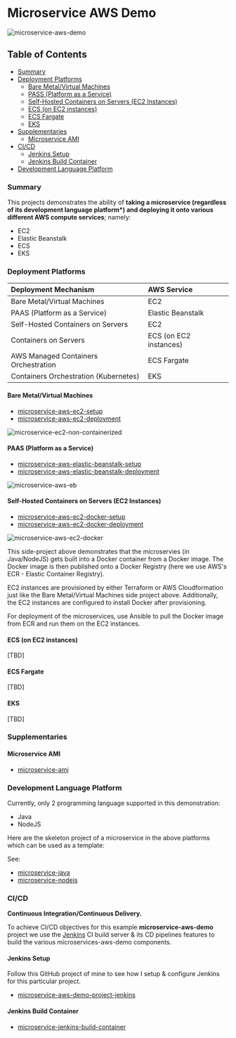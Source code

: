 # Microservice AWS Demo

![microservice-aws-demo](https://images-for-github-colinbut.s3.eu-west-2.amazonaws.com/microservice-aws-demo/microservice-aws-demo.png)

## Table of Contents

* [Summary](#summary)
* [Deployment Platforms](#deployment-platforms)
  * [Bare Metal/Virtual Machines](#bare-metal-vms)
  * [PASS (Platform as a Service)](#platform-as-a-service)
  * [Self-Hosted Containers on Servers (EC2 Instances)](#self-hosted-containers)
  * [ECS (on EC2 instances)](#ecs)
  * [ECS Fargate](#ecs-fargate)
  * [EKS](#eks)
* [Supplementaries](#supplementaries)
  * [Microservice AMI](#microservice-ami)
* [CI/CD](#ci-cd)
  * [Jenkins Setup](#setup-jenkins)
  * [Jenkins Build Container](#microservice-jenkins-build-container)
* [Development Language Platform](#development-language-platform)


### <a name="summary"></a>Summary
This projects demonstrates the ability of __taking a microservice (regardless of its development language platform*) and deploying it onto various different AWS compute services__; namely: 

- EC2
- Elastic Beanstalk
- ECS
- EKS

### <a name="deployment-platforms"></a>Deployment Platforms

| Deployment Mechanism                    | AWS Service           |
| :-------------------------------------- | :-------------------- |
| Bare Metal/Virtual Machines             | EC2                   |  
| PAAS (Platform as a Service)            | Elastic Beanstalk     |
| Self-Hosted Containers on Servers       | EC2                   |
| Containers on Servers                   | ECS (on EC2 instances)|
| AWS Managed Containers Orchestration    | ECS Fargate           |
| Containers Orchestration (Kubernetes)   | EKS                   |

#### <a name="bare-metal-vms"></a>Bare Metal/Virtual Machines
- [microservice-aws-ec2-setup](https://github.com/colinbut/microservice-aws-ec2-setup.git)  
- [microservice-aws-ec2-deployment](https://github.com/colinbut/microservice-aws-ec2-deployment.git)

![microservice-ec2-non-containerized](https://images-for-github-colinbut.s3.eu-west-2.amazonaws.com/microservice-aws-demo/microservice-aws-ec2-non-containerized.png)


#### <a name="platform-as-a-service"></a>PAAS (Platform as a Service)
- [microservice-aws-elastic-beanstalk-setup](https://github.com/colinbut/microservice-aws-elasticbeanstalk-setup.git)  
- [microservice-aws-elastic-beanstalk-deployment](https://github.com/colinbut/microservice-aws-elasticbeanstalk-deployment.git)

![microservice-aws-eb](https://images-for-github-colinbut.s3.eu-west-2.amazonaws.com/microservice-aws-demo/microservice-aws-eb.png)

#### <a name="self-hosted-containers"></a>Self-Hosted Containers on Servers (EC2 Instances)

- [microservice-aws-ec2-docker-setup](https://github.com/colinbut/microservice-aws-ec2-docker-setup.git)
- [microservice-aws-ec2-docker-deployment](https://github.com/colinbut/microservice-aws-ec2-docker-deployment.git)

![microservice-aws-ec2-docker](https://images-for-github-colinbut.s3.eu-west-2.amazonaws.com/microservice-aws-demo/microservice-aws-ec2-docker.png)

This side-project above demonstrates that the microservies (in Java/NodeJS) gets built into a Docker container from a Docker image. The Docker image is then published onto a Docker Registry (here we use AWS's ECR - Elastic Container Registry). 

EC2 instances are provisioned by either Terraform or AWS Cloudformation just like the Bare Metal/Virtual Machines side project above. Additionally, the EC2 instances are configured to install Docker after provisioning.

For deployment of the microservices, use Ansible to pull the Docker image from ECR and run them on the EC2 instances.

#### <a name="ecs"></a>ECS (on EC2 instances)

[TBD]

#### <a name="ecs-fargate"></a>ECS Fargate

[TBD]

#### <a name="eks"></a>EKS

[TBD]

### <a name="supplementaries"></a>Supplementaries

#### <a name="microservice-ami"></a>Microservice AMI

+ [microservice-ami](https://github.com/colinbut/microservice-ami)

### <a name="development-language-platform"></a>Development Language Platform

Currently, only 2 programming language supported in this demonstration:

+ Java
+ NodeJS

Here are the skeleton project of a microservice in the above platforms which can be used as a template:

See:
+ [microservice-java](https://github.com/colinbut/microservice-java.git)
+ [microservice-nodejs](https://github.com/colinbut/microservice-nodejs.git)


### <a name="ci-cd"></a>CI/CD 

__Continuous Integration/Continuous Delivery.__

To achieve CI/CD objectives for this example __microservice-aws-demo__ project we use the [Jenkins](https://jenkins.io/) CI build server & its CD pipelines features to build the various microservices-aws-demo components.

#### <a name="setup-jenkins"></a>Jenkins Setup

Follow this GitHub project of mine to see how I setup & configure Jenkins for this particular project.

+ [microservice-aws-demo-project-jenkins](https://github.com/colinbut/microservice-aws-demo-project-jenkins.git)

#### <a name="microservice-jenkins-build-container"></a>Jenkins Build Container

+ [microservice-jenkins-build-container](https://github.com/colinbut/microservice-jenkins-build-container.git)

